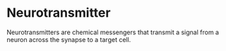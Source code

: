 # Neurotransmitter


Neurotransmitters are chemical messengers that transmit a signal from
a neuron across the synapse to a target cell.

